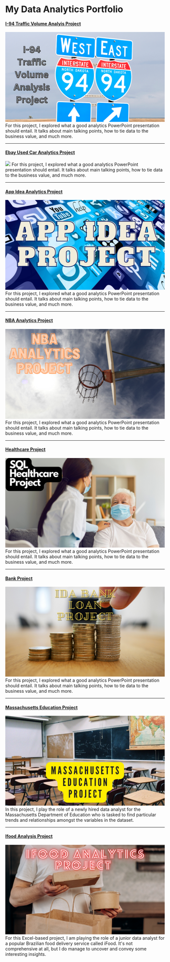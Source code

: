 # My Data Analytics Portfolio


#### [I-94 Traffic Volume Analyis Project](/I94_Analysis/I-94.md)
<img src="/images/I-94_banner.png?raw=true"/>
For this project, I explored what a good analytics PowerPoint presentation should entail. It talks about main talking points, how to tie data to the business value, and much more.

---

#### [Ebay Used Car Analytics Project](/Basics/usedcars.md)
<img src="https://i.imgur.com/GcK6W4U.png?raw=true"/>
For this project, I explored what a good analytics PowerPoint presentation should entail. It talks about main talking points, how to tie data to the business value, and much more.

---

#### [App Idea Analytics Project](/AppStore.md)
<img src="images/App_banner.png?raw=true"/>
For this project, I explored what a good analytics PowerPoint presentation should entail. It talks about main talking points, how to tie data to the business value, and much more.

---
#### [NBA Analytics Project](/NBA_Case_Study_Project.md)
<img src="images/NBA_Banner.png?raw=true"/>
For this project, I explored what a good analytics PowerPoint presentation should entail. It talks about main talking points, how to tie data to the business value, and much more. 

---
#### [Healthcare Project](/Healthcare_Project.md)
<img src="images/SQL Healthcare Project.png?raw=true"/>
For this project, I explored what a good analytics PowerPoint presentation should entail. It talks about main talking points, how to tie data to the business value, and much more. 

---
#### [Bank Project](/Bank_Loan_Project.md)
<img src="images/ida_banner.png?raw=true"/>
For this project, I explored what a good analytics PowerPoint presentation should entail. It talks about main talking points, how to tie data to the business value, and much more. 

---

#### [Massachusetts Education Project](/Mass_School_Project.md)
<img src="images/Massachusetts Education Project.png?raw=true"/>
In this project, I play the role of a newly hired data analyst for the Massachusetts Department of Education who is tasked to find particular trends and relationships amongst the variables in the dataset.

---
#### [Ifood Analysis Project](https://www.linkedin.com/pulse/doordash-project-lance-inimgba/)
[<img src="images/Ifood Analytics Project.png?raw=true"/>](https://www.linkedin.com/pulse/doordash-project-lance-inimgba/)
For this Excel-based project, I am playing the role of a junior data analyst for a popular Brazilian food delivery service called iFood. It's not comprehensive at all, but I do manage to uncover and convey some interesting insights. 










